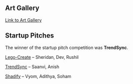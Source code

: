 ## Art Gallery

[Link to Art Gallery](ArtGallery.pdf)

## Startup Pitches

The winner of the startup pitch competition was **TrendSync**. 

[Lego-Create](PitchDeck1.pdf) – Sheridan, Dev, Rushil

[TrendSync](PitchDeck2.pdf) – Saanvi, Anish

[Shadify](PitchDeck3.pdf) – Vyom, Adithya, Soham
